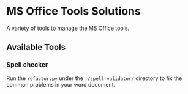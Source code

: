 # MS Office Tools Solutions
A variety of tools to manage the MS Office tools. 

## Available Tools

### Spell checker

Run the `refactor.py` under the `./spell-validator/` directory to fix the common problems in your word document.